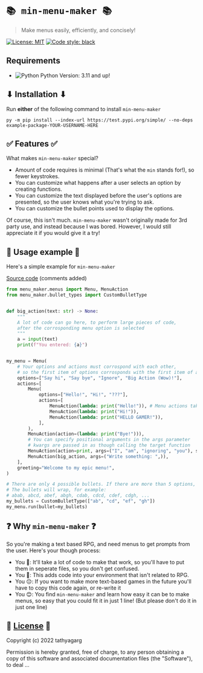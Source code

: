 # `📚 min-menu-maker 📚`
> Make menus easily, efficiently, and concisely!
> 
[![License: MIT](https://img.shields.io/badge/License-MIT-yellow.svg)](https://opensource.org/licenses/MIT)
[![Code style: black](https://img.shields.io/badge/code%20style-black-000000.svg)](https://github.com/psf/black)

## Requirements
 - ![Python](https://cdn-icons-png.flaticon.com/16/5968/5968350.png) Python Version: 3.11 and up!

## ⬇ Installation ⬇
 Run **either** of the following command to install `min-menu-maker`
 ```
py -m pip install --index-url https://test.pypi.org/simple/ --no-deps example-package-YOUR-USERNAME-HERE
 ```

## ✅ Features ✅
 What makes `min-menu-maker` special?
 * Amount of code requires is minimal (That's what the `min` stands for!), so fewer keystrokes.
 * You can customize what happens after a user selects an option by creating functions.
 * You can customize the text displayed before the user's options are presented, so the user knows what you're trying to ask.
 * You can customize the bullet points used to display the options.

 Of course, this isn't much. `min-menu-maker` wasn't originally made for 3rd party use, and instead because I was bored.
 However, I would still appreciate it if you would give it a try!

## 🤔 Usage example 🤔

Here's a simple example for `min-menu-maker`

[Source code](https://github.com/Fenrir0279/min-menu-maker/blob/main/tests/example.py) (comments added)
```python
from menu_maker.menus import Menu, MenuAction
from menu_maker.bullet_types import CustomBulletType


def big_action(text: str) -> None:
    """
    A lot of code can go here, to perform large pieces of code,
    after the corrosponding menu option is selected
    """
    a = input(text)
    print(f"You entered: {a}")


my_menu = Menu(
    # Your options and actions must corrospond with each other, 
    # so the first item of options corrosponds with the first item of actions
    options=["Say hi", "Say bye", "Ignore", "Big Action (Wow)!"],
    actions=[
        Menu(
            options=["Hello!", "Hi!", "???"],
            actions=[
                MenuAction(lambda: print("Hello!")), # Menu actions take in functions (callables)
                MenuAction(lambda: print("Hi!")),
                MenuAction(lambda: print("HELLO GAMER!")),
            ],
        ),
        MenuAction(action=(lambda: print("Bye!"))),
        # You can specify positional arguments in the args parameter
        # kwargs are passed in as though calling the target function
        MenuAction(action=print, args=("I", "am", "ignoring", "you"), sep="_"),
        MenuAction(big_action, args=("Write something: ",)),
    ],
    greeting="Welcome to my epic menu!",
)

# There are only 4 possible bullets. If there are more than 5 options,
# The bullets will wrap, for example:
# abab, abcd, abef, abgh, cdab, cdcd, cdef, cdgh, ...
my_bullets = CustomBulletType(["ab", "cd", "ef", "gh"])
my_menu.run(bullet=my_bullets)
```

## ❓ Why `min-menu-maker` ❓
 So you're making a text based RPG, and need menus to get prompts from the user.
 Here's your though process: 
 
 * You 🤔: It'll take a lot of code to make that work, so you'll have to put them in seperate files, so you don't get confused.
 * You 🤢: This adds code into your environment that isn't related to RPG.
 * You 😔: If you want to make more text-based games in the future you'll have to copy this code again, or re-write it
 * You 😊: You find `min-menu-maker` and learn how easy it can be to make menus, so easy that you could fit it in just 1 line! (But please don't do it in just one line)
 
## 📖 [License](https://github.com/Fenrir0279/min-menu-maker/blob/main/LICENSE.txt) 📖

Copyright (c) 2022 tathyagarg

Permission is hereby granted, free of charge, to any person obtaining a copy of this software and associated documentation files (the "Software"), to deal ...
